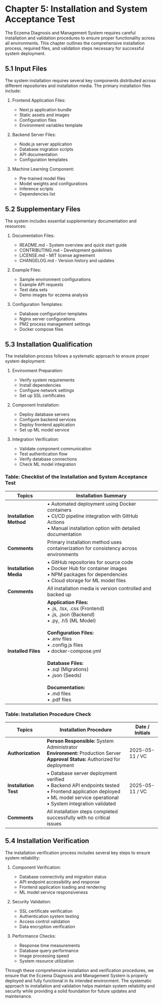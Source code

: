 # Chapter 5: Installation and System Acceptance Test

The Eczema Diagnosis and Management System requires careful installation and validation procedures to ensure proper functionality across all environments. This chapter outlines the comprehensive installation process, required files, and validation steps necessary for successful system deployment.

## 5.1 Input Files

The system installation requires several key components distributed across different repositories and installation media. The primary installation files include:

1. Frontend Application Files:
   - Next.js application bundle
   - Static assets and images
   - Configuration files
   - Environment variables template

2. Backend Server Files:
   - Node.js server application
   - Database migration scripts
   - API documentation
   - Configuration templates

3. Machine Learning Component:
   - Pre-trained model files
   - Model weights and configurations
   - Inference scripts
   - Dependencies list

## 5.2 Supplementary Files

The system includes essential supplementary documentation and resources:

1. Documentation Files:
   - README.md - System overview and quick start guide
   - CONTRIBUTING.md - Development guidelines
   - LICENSE.md - MIT license agreement
   - CHANGELOG.md - Version history and updates

2. Example Files:
   - Sample environment configurations
   - Example API requests
   - Test data sets
   - Demo images for eczema analysis

3. Configuration Templates:
   - Database configuration templates
   - Nginx server configurations
   - PM2 process management settings
   - Docker compose files

## 5.3 Installation Qualification

The installation process follows a systematic approach to ensure proper system deployment:

1. Environment Preparation:
   - Verify system requirements
   - Install dependencies
   - Configure network settings
   - Set up SSL certificates

2. Component Installation:
   - Deploy database servers
   - Configure backend services
   - Deploy frontend application
   - Set up ML model service

3. Integration Verification:
   - Validate component communication
   - Test authentication flow
   - Verify database connections
   - Check ML model integration

### Table: Checklist of the Installation and System Acceptance Test

| Topics | Installation Summary |
|--------|---------------------|
| **Installation Method** | • Automated deployment using Docker containers<br>• CI/CD pipeline integration with GitHub Actions<br>• Manual installation option with detailed documentation |
| **Comments** | Primary installation method uses containerization for consistency across environments |
| **Installation Media** | • GitHub repositories for source code<br>• Docker Hub for container images<br>• NPM packages for dependencies<br>• Cloud storage for ML model files |
| **Comments** | All installation media is version controlled and backed up |
| **Installed Files** | **Application Files:**<br>• .js, .tsx, .css (Frontend)<br>• .js, .json (Backend)<br>• .py, .h5 (ML Model)<br><br>**Configuration Files:**<br>• .env files<br>• .config.js files<br>• docker-compose.yml<br><br>**Database Files:**<br>• .sql (Migrations)<br>• .json (Seeds)<br><br>**Documentation:**<br>• .md files<br>• .pdf files |

### Table: Installation Procedure Check

| Topics | Installation Procedure | Date / Initials |
|--------|----------------------|-----------------|
| **Authorization** | **Person Responsible:** System Administrator<br>**Environment:** Production Server<br>**Approval Status:** Authorized for deployment | 2025-05-11 / VC |
| **Installation Test** | • Database server deployment verified<br>• Backend API endpoints tested<br>• Frontend application deployed<br>• ML model service operational<br>• System integration validated | 2025-05-11 / VC |
| **Comments** | All installation steps completed successfully with no critical issues |

## 5.4 Installation Verification

The installation verification process includes several key steps to ensure system reliability:

1. Component Verification:
   - Database connectivity and migration status
   - API endpoint accessibility and response
   - Frontend application loading and rendering
   - ML model service responsiveness

2. Security Validation:
   - SSL certificate verification
   - Authentication system testing
   - Access control validation
   - Data encryption verification

3. Performance Checks:
   - Response time measurements
   - Database query performance
   - Image processing speed
   - System resource utilization

Through these comprehensive installation and verification procedures, we ensure that the Eczema Diagnosis and Management System is properly deployed and fully functional in its intended environment. The systematic approach to installation and validation helps maintain system reliability and security while providing a solid foundation for future updates and maintenance.
